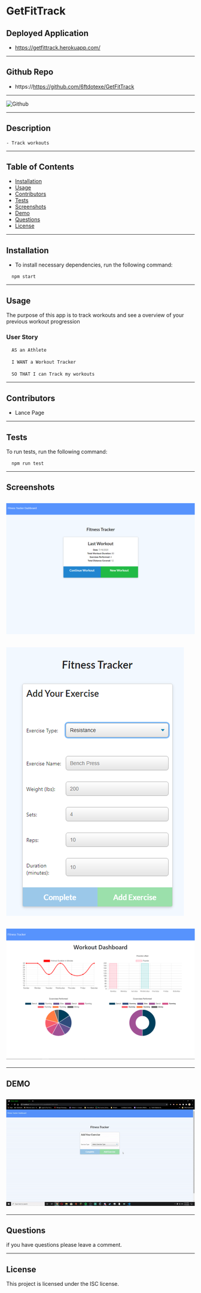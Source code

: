 
  # GetFitTrack
  
  ## Deployed Application
  
  * https://getfittrack.herokuapp.com/
  
---

  ## Github Repo
  
  * https://https://github.com/6ftdotexe/GetFitTrack
  
---
  
  ![Github](https://img.shields.io/github/last-commit/6ftdotexe/GetFitTrack)
  
  ---

  ## Description
    - Track workouts

---
  ## Table of Contents
   - [Installation](#installation)
   - [Usage](#usage)
   - [Contributors](#contributors)
   - [Tests](#tests)
   - [Screenshots](#screenshots)
   - [Demo](#demo)
   - [Questions](#questions)
   - [License](#license)

 ---

  ## Installation
 
  - To install necessary dependencies, run the following command:

```
  npm start
```

---

  ## Usage
 The purpose of this app is to track workouts and see a overview of your previous workout progression

  ### User Story

```
  AS an Athlete 

  I WANT a Workout Tracker

  SO THAT I can Track my workouts
```

---

  ## Contributors

  - Lance Page

 ---
 
  ## Tests

  To run tests, run the following command:

```
  npm run test
  ```
  ---
  
  ## Screenshots
  
  ## ![Home Page](./assets/home.PNG)
  
  ## ![New Workout Page](./assets/newworkout.PNG)
  
  ## ![Overview Page](./assets/Dashboard.PNG)
  
  ---
  
  ## DEMO
  
  ## ![Working App Demo](./assets/Demo.gif)
    
  ---
  
  ## Questions
  
  if you have questions please leave a comment.
  
  ---
  
   ## License

  This project is licensed under the ISC license.


